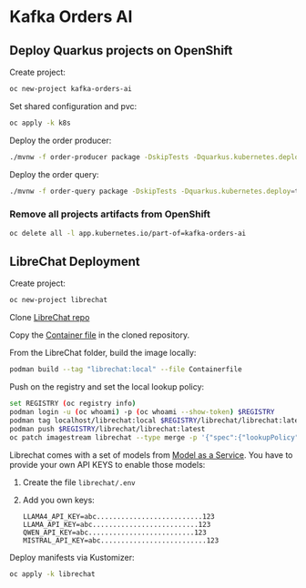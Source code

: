Kafka Orders AI
========================================================

Deploy Quarkus projects on OpenShift
--------------------------------------------------------

Create project:
```sh
oc new-project kafka-orders-ai
```

Set shared configuration and pvc:
```sh
oc apply -k k8s
```


Deploy the order producer:
```sh
./mvnw -f order-producer package -DskipTests -Dquarkus.kubernetes.deploy=true
```

Deploy the order query:

```sh
./mvnw -f order-query package -DskipTests -Dquarkus.kubernetes.deploy=true
```

### Remove all projects artifacts from OpenShift

```sh
oc delete all -l app.kubernetes.io/part-of=kafka-orders-ai
```

LibreChat Deployment
--------------------------------------------------------

Create project:
```sh
oc new-project librechat
```

Clone [LibreChat repo](https://github.com/danny-avila/LibreChat)

Copy the [Container file](librechat/Containerfile) in the cloned repository.

From the LibreChat folder, build the image locally:

```sh
podman build --tag "librechat:local" --file Containerfile
```

Push on the registry and set the local lookup policy:

```sh
set REGISTRY (oc registry info)
podman login -u (oc whoami) -p (oc whoami --show-token) $REGISTRY
podman tag localhost/librechat:local $REGISTRY/librechat/librechat:latest
podman push $REGISTRY/librechat/librechat:latest
oc patch imagestream librechat --type merge -p '{"spec":{"lookupPolicy":{"local":true}}}'
```

Librechat comes with a set of models from [Model as a Service](https://maas.apps.prod.rhoai.rh-aiservices-bu.com/).
You have to provide your own API KEYS to enable those models:

1. Create the file `librechat/.env`

2. Add you own keys:

    ```
    LLAMA4_API_KEY=abc..........................123
    LLAMA_API_KEY=abc..........................123
    QWEN_API_KEY=abc..........................123
    MISTRAL_API_KEY=abc..........................123
    ```

Deploy manifests via Kustomizer:

```sh
oc apply -k librechat
```